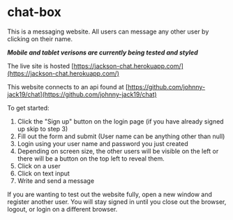 # chat-box
This is a messaging website.  All users can message any other user by clicking on their name.

*****Mobile and tablet verisons are currently being tested and styled*****

The live site is hosted [https://jackson-chat.herokuapp.com/](https://jackson-chat.herokuapp.com/)

This website connects to an api found at [https://github.com/johnny-jack19/chat](https://github.com/johnny-jack19/chat)

To get started:
1. Click the "Sign up" button on the login page (if you have already signed up skip to step 3)
2. Fill out the form and submit (User name can be anything other than null)
3. Login using your user name and password you just created
4. Depending on screen size, the other users will be visible on the left or there will be a button on the top left to reveal them.
5. Click on a user
6. Click on text input
7. Write and send a message

If you are wanting to test out the website fully, open a new window and register another user. 
You will stay signed in until you close out the browser, logout, or login on a different browser.
